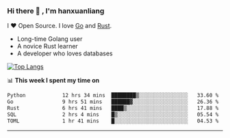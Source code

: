 ### Hi there 👋 , I'm hanxuanliang

<!--
**hanxuanliang/hanxuanliang** is a ✨ _special_ ✨ repository because its `README.md` (this file) appears on your GitHub profile.

Here are some ideas to get you started:

- 🔭 I’m currently working on ...
- 🌱 I’m currently learning ...
- 👯 I’m looking to collaborate on ...
- 🤔 I’m looking for help with ...
- 💬 Ask me about ...
- 📫 How to reach me: ...
- 😄 Pronouns: ...
- ⚡ Fun fact: ...
-->
I ❤ Open Source. I love [Go](https://golang.org) and [Rust](https://www.rust-lang.org/zh-CN/).

* Long-time Golang user
* A novice Rust learner
* A developer who loves databases

[![Top Langs](https://github-readme-stats.vercel.app/api?username=hanxuanliang&show_icons=true&count_private=true&line_height=40)](https://github.com/anuraghazra/github-readme-stats)

📊 **This week I spent my time on**
<!--START_SECTION:waka-->

```txt
Python            12 hrs 34 mins  ████████▒░░░░░░░░░░░░░░░░   33.60 %
Go                9 hrs 51 mins   ██████▓░░░░░░░░░░░░░░░░░░   26.36 %
Rust              6 hrs 41 mins   ████▒░░░░░░░░░░░░░░░░░░░░   17.88 %
SQL               2 hrs 4 mins    █▒░░░░░░░░░░░░░░░░░░░░░░░   05.54 %
TOML              1 hr 41 mins    █░░░░░░░░░░░░░░░░░░░░░░░░   04.53 %
```

<!--END_SECTION:waka-->

***
